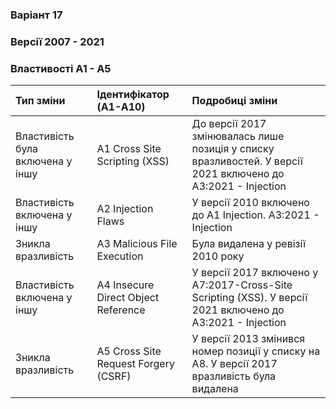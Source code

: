### Варіант 17

### Версії 2007 - 2021

### Властивості А1 - А5

| Тип зміни                        | Ідентифікатор (A1-A10)               | Подробиці зміни                                                                                              |
| :------------------------------- | :----------------------------------- | :----------------------------------------------------------------------------------------------------------- |
| Властивість була включена у іншу | A1 Cross Site Scripting (XSS)        | До верcії 2017 змінювалась лише позиція у списку вразливостей. У версії 2021 включено до A3:2021 - Injection |
| Властивість включена у іншу      | A2 Injection Flaws                   | У версії 2010 включено до A1 Injection. A3:2021 - Injection                                                  |
| Зникла вразливість               | A3 Malicious File Execution          | Була видалена у ревізії 2010 року                                                                            |
| Властивість включена у іншу      | A4 Insecure Direct Object Reference  | У версії 2017 включено у A7:2017-Cross-Site Scripting (XSS). У версії 2021 включено до A3:2021 - Injection   |
| Зникла вразливість               | A5 Cross Site Request Forgery (CSRF) | У версії 2013 змінився номер позиції у списку на А8. У версії 2017 вразливість була видалена                 |
